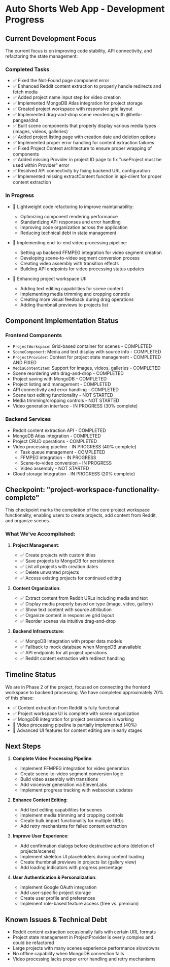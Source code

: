# Auto Shorts Web App - Development Progress

## Current Development Focus

The current focus is on improving code stability, API connectivity, and refactoring the state management:

### Completed Tasks
- ✅ Fixed the Not-Found page component error
- ✅ Enhanced Reddit content extraction to properly handle redirects and fetch media
- ✅ Added project name input step for video creation
- ✅ Implemented MongoDB Atlas integration for project storage
- ✅ Created project workspace with responsive grid layout
- ✅ Implemented drag-and-drop scene reordering with @hello-pangea/dnd
- ✅ Built scene components that properly display various media types (images, videos, galleries)
- ✅ Added project listing page with creation date and deletion options
- ✅ Implemented proper error handling for content extraction failures
- ✅ Fixed Project Context architecture to ensure proper wrapping of components
- ✅ Added missing Provider in project ID page to fix "useProject must be used within Provider" error
- ✅ Resolved API connectivity by fixing backend URL configuration
- ✅ Implemented missing extractContent function in api-client for proper content extraction

### In Progress
- 🔄 Lightweight code refactoring to improve maintainability:
  - Optimizing component rendering performance
  - Standardizing API responses and error handling
  - Improving code organization across the application
  - Reducing technical debt in state management
  
- 🔄 Implementing end-to-end video processing pipeline:
  - Setting up backend FFMPEG integration for video segment creation
  - Developing scene-to-video segment conversion process
  - Creating video assembly with transition effects
  - Building API endpoints for video processing status updates
  
- 🔄 Enhancing project workspace UI:
  - Adding text editing capabilities for scene content
  - Implementing media trimming and cropping controls
  - Creating more visual feedback during drag operations
  - Adding thumbnail previews to projects list

## Component Implementation Status

### Frontend Components
- `ProjectWorkspace`: Grid-based container for scenes - COMPLETED
- `SceneComponent`: Media and text display with source info - COMPLETED
- `ProjectProvider`: Context for project state management - COMPLETED AND FIXED
- `MediaContentItem`: Support for images, videos, galleries - COMPLETED
- Scene reordering with drag-and-drop - COMPLETED
- Project saving with MongoDB - COMPLETED
- Project listing and management - COMPLETED
- API connectivity and error handling - COMPLETED
- Scene text editing functionality - NOT STARTED
- Media trimming/cropping controls - NOT STARTED
- Video generation interface - IN PROGRESS (30% complete)

### Backend Services
- Reddit content extraction API - COMPLETED
- MongoDB Atlas integration - COMPLETED
- Project CRUD operations - COMPLETED
- Video processing pipeline - IN PROGRESS (40% complete)
  - Task queue management - COMPLETED
  - FFMPEG integration - IN PROGRESS
  - Scene-to-video conversion - IN PROGRESS
  - Video assembly - NOT STARTED
- Cloud storage integration - IN PROGRESS (20% complete)

## Checkpoint: "project-workspace-functionality-complete"

This checkpoint marks the completion of the core project workspace functionality, enabling users to create projects, add content from Reddit, and organize scenes.

### What We've Accomplished:

1. **Project Management**:
   - ✅ Create projects with custom titles
   - ✅ Save projects to MongoDB for persistence
   - ✅ List all projects with creation dates
   - ✅ Delete unwanted projects
   - ✅ Access existing projects for continued editing

2. **Content Organization**:
   - ✅ Extract content from Reddit URLs including media and text
   - ✅ Display media properly based on type (image, video, gallery)
   - ✅ Show text content with source attribution
   - ✅ Organize content in responsive grid layout
   - ✅ Reorder scenes via intuitive drag-and-drop

3. **Backend Infrastructure**:
   - ✅ MongoDB integration with proper data models
   - ✅ Fallback to mock database when MongoDB unavailable
   - ✅ API endpoints for all project operations
   - ✅ Reddit content extraction with redirect handling

## Timeline Status

We are in Phase 2 of the project, focused on connecting the frontend workspace to backend processing. We have completed approximately 70% of this phase:

- ✅ Content extraction from Reddit is fully functional
- ✅ Project workspace UI is complete with scene organization
- ✅ MongoDB integration for project persistence is working
- 🔄 Video processing pipeline is partially implemented (40%)
- 🔄 Advanced UI features for content editing are in early stages

## Next Steps

1. **Complete Video Processing Pipeline**:
   - Implement FFMPEG integration for video generation
   - Create scene-to-video segment conversion logic
   - Build video assembly with transitions
   - Add voiceover generation via ElevenLabs
   - Implement progress tracking with websocket updates

2. **Enhance Content Editing**:
   - Add text editing capabilities for scenes
   - Implement media trimming and cropping controls
   - Create bulk import functionality for multiple URLs
   - Add retry mechanisms for failed content extraction

3. **Improve User Experience**:
   - Add confirmation dialogs before destructive actions (deletion of projects/scenes)
   - Implement skeleton UI placeholders during content loading
   - Create thumbnail previews in projects list (gallery view)
   - Add loading indicators with progress percentage

4. **User Authentication & Personalization**:
   - Implement Google OAuth integration
   - Add user-specific project storage
   - Create user profile and preferences
   - Implement role-based feature access (free vs. premium)

## Known Issues & Technical Debt

- Reddit content extraction occasionally fails with certain URL formats
- Project state management in ProjectProvider is overly complex and could be refactored
- Large projects with many scenes experience performance slowdowns
- No offline capability when MongoDB connection fails
- Video processing lacks proper error handling and retry mechanisms 